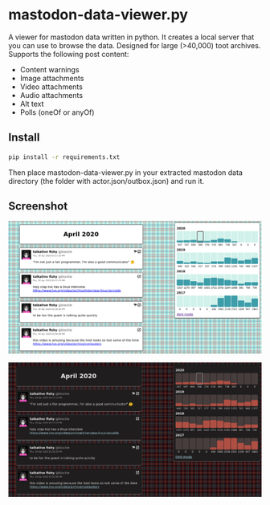 # mastodon-data-viewer.py

A viewer for mastodon data written in python. It creates a local server that you can use to browse the data. Designed for large (>40,000) toot archives. Supports the following post content:

* Content warnings
* Image attachments
* Video attachments
* Audio attachments
* Alt text
* Polls (oneOf or anyOf)

## Install

```bash
pip install -r requirements.txt
```

Then place mastodon-data-viewer.py in your extracted mastodon data directory (the folder with actor.json/outbox.json) and run it.

## Screenshot

![Screenshot](screenshot.png?raw=true)

![Screenshot (Dark Mode)](screenshot_dark.png?raw=true)